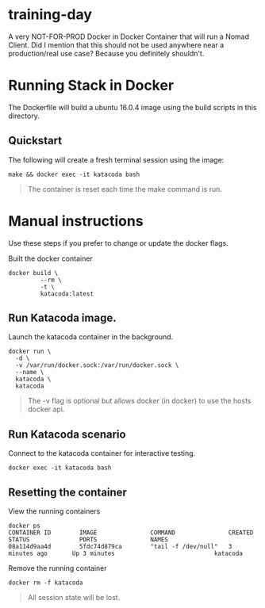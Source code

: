 # training-day

A very NOT-FOR-PROD Docker in Docker Container that will run a Nomad Client. Did I mention that this should not be used anywhere near a production/real use case? Because you definitely shouldn't.


# Running Stack in Docker

The Dockerfile will build a ubuntu 16.0.4 image using the build scripts in this directory.

## Quickstart 

The following will create a fresh terminal session using the image:

```shell
make && docker exec -it katacoda bash
```

> The container is reset each time the make command is run.

# Manual instructions

Use these steps if you prefer to change or update the docker flags.

Built the docker container

```shell
docker build \
         --rm \
         -t \
         katacoda:latest
```

## Run Katacoda image.

Launch the katacoda container in the background.

```shell
docker run \
  -d \
  -v /var/run/docker.sock:/var/run/docker.sock \
  --name \
  katacoda \
  katacoda
```

> The -v flag is optional but allows docker (in docker) to use the hosts docker api.

## Run Katacoda scenario

Connect to the katacoda container for interactive testing.


```shell
docker exec -it katacoda bash
```

## Resetting the container

View the running containers

```shell
docker ps
CONTAINER ID        IMAGE               COMMAND               CREATED             STATUS              PORTS               NAMES
08a114d9aa4d        5fdc74d879ca        "tail -f /dev/null"   3 minutes ago       Up 3 minutes                            katacoda
```

Remove the running container

```shell
docker rm -f katacoda
```

> All session state will be lost.

